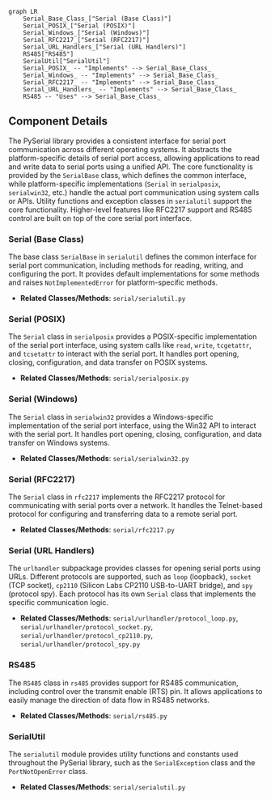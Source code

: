 ```mermaid
graph LR
    Serial_Base_Class_["Serial (Base Class)"]
    Serial_POSIX_["Serial (POSIX)"]
    Serial_Windows_["Serial (Windows)"]
    Serial_RFC2217_["Serial (RFC2217)"]
    Serial_URL_Handlers_["Serial (URL Handlers)"]
    RS485["RS485"]
    SerialUtil["SerialUtil"]
    Serial_POSIX_ -- "Implements" --> Serial_Base_Class_
    Serial_Windows_ -- "Implements" --> Serial_Base_Class_
    Serial_RFC2217_ -- "Implements" --> Serial_Base_Class_
    Serial_URL_Handlers_ -- "Implements" --> Serial_Base_Class_
    RS485 -- "Uses" --> Serial_Base_Class_
```

## Component Details

The PySerial library provides a consistent interface for serial port communication across different operating systems. It abstracts the platform-specific details of serial port access, allowing applications to read and write data to serial ports using a unified API. The core functionality is provided by the `SerialBase` class, which defines the common interface, while platform-specific implementations (`Serial` in `serialposix`, `serialwin32`, etc.) handle the actual port communication using system calls or APIs. Utility functions and exception classes in `serialutil` support the core functionality. Higher-level features like RFC2217 support and RS485 control are built on top of the core serial port interface.

### Serial (Base Class)
The base class `SerialBase` in `serialutil` defines the common interface for serial port communication, including methods for reading, writing, and configuring the port. It provides default implementations for some methods and raises `NotImplementedError` for platform-specific methods.
- **Related Classes/Methods**: `serial/serialutil.py`

### Serial (POSIX)
The `Serial` class in `serialposix` provides a POSIX-specific implementation of the serial port interface, using system calls like `read`, `write`, `tcgetattr`, and `tcsetattr` to interact with the serial port. It handles port opening, closing, configuration, and data transfer on POSIX systems.
- **Related Classes/Methods**: `serial/serialposix.py`

### Serial (Windows)
The `Serial` class in `serialwin32` provides a Windows-specific implementation of the serial port interface, using the Win32 API to interact with the serial port. It handles port opening, closing, configuration, and data transfer on Windows systems.
- **Related Classes/Methods**: `serial/serialwin32.py`

### Serial (RFC2217)
The `Serial` class in `rfc2217` implements the RFC2217 protocol for communicating with serial ports over a network. It handles the Telnet-based protocol for configuring and transferring data to a remote serial port.
- **Related Classes/Methods**: `serial/rfc2217.py`

### Serial (URL Handlers)
The `urlhandler` subpackage provides classes for opening serial ports using URLs. Different protocols are supported, such as `loop` (loopback), `socket` (TCP socket), `cp2110` (Silicon Labs CP2110 USB-to-UART bridge), and `spy` (protocol spy). Each protocol has its own `Serial` class that implements the specific communication logic.
- **Related Classes/Methods**: `serial/urlhandler/protocol_loop.py`, `serial/urlhandler/protocol_socket.py`, `serial/urlhandler/protocol_cp2110.py`, `serial/urlhandler/protocol_spy.py`

### RS485
The `RS485` class in `rs485` provides support for RS485 communication, including control over the transmit enable (RTS) pin. It allows applications to easily manage the direction of data flow in RS485 networks.
- **Related Classes/Methods**: `serial/rs485.py`

### SerialUtil
The `serialutil` module provides utility functions and constants used throughout the PySerial library, such as the `SerialException` class and the `PortNotOpenError` class.
- **Related Classes/Methods**: `serial/serialutil.py`
